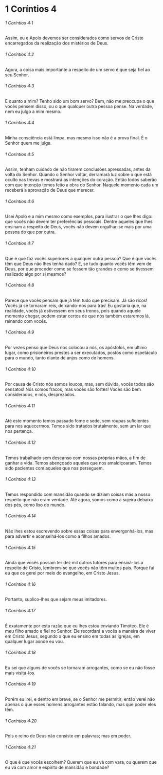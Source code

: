 # 1 Coríntios 4

###### 1 Coríntios 4:1

Assim, eu e Apolo devemos ser considerados como servos de Cristo encarregados da realização dos mistérios de Deus.

###### 1 Coríntios 4:2

Agora, a coisa mais importante a respeito de um servo é que seja fiel ao seu Senhor.

###### 1 Coríntios 4:3

E quanto a mim? Tenho sido um bom servo? Bem, não me preocupa o que vocês pensem disso, ou o que qualquer outra pessoa pense. Na verdade, nem eu julgo a mim mesmo.

###### 1 Coríntios 4:4

Minha consciência está limpa, mas mesmo isso não é a prova final. É o Senhor quem me julga.

###### 1 Coríntios 4:5

Assim, tenham cuidado de não tirarem conclusões apressadas, antes da volta do Senhor. Quando o Senhor voltar, derramará luz sobre o que está oculto nas trevas e mostrará as intenções do coração. Então todos saberão com que intenção temos feito a obra do Senhor. Naquele momento cada um receberá a aprovação de Deus que merecer.

###### 1 Coríntios 4:6

Usei Apolo e a mim mesmo como exemplos, para ilustrar o que lhes digo: que vocês não devem ter preferências pessoais. Dentre aqueles que lhes ensinam a respeito de Deus, vocês não devem orgulhar-se mais por uma pessoa do que por outra.

###### 1 Coríntios 4:7

Que é que faz vocês superiores a qualquer outra pessoa? Que é que vocês têm que Deus não lhes tenha dado? E, se tudo quanto vocês têm vem de Deus, por que proceder como se fossem tão grandes e como se tivessem realizado algo por si mesmos?

###### 1 Coríntios 4:8

Parece que vocês pensam que já têm tudo que precisam. Já são ricos! Vocês já se tornaram reis, deixando-nos para trás! Eu gostaria que, na realidade, vocês já estivessem em seus tronos, pois quando aquele momento chegar, podem estar certos de que nós também estaremos lá, reinando com vocês.

###### 1 Coríntios 4:9

Por vezes penso que Deus nos colocou a nós, os apóstolos, em último lugar, como prisioneiros prestes a ser executados, postos como espetáculo para o mundo, tanto diante de anjos como de homens.

###### 1 Coríntios 4:10

Por causa de Cristo nós somos loucos, mas, sem dúvida, vocês todos são sensatos! Nós somos fracos, mas vocês são fortes! Vocês são bem considerados, e nós, desprezados.

###### 1 Coríntios 4:11

Até este momento temos passado fome e sede, sem roupas suficientes para nos aquecermos. Temos sido tratados brutalmente, sem um lar que nos pertença.

###### 1 Coríntios 4:12

Temos trabalhado sem descanso com nossas próprias mãos, a fim de ganhar a vida. Temos abençoado aqueles que nos amaldiçoaram. Temos sido pacientes com aqueles que nos perseguem.

###### 1 Coríntios 4:13

Temos respondido com mansidão quando se diziam coisas más a nosso respeito que não eram verdade. Até agora, somos como a sujeira debaixo dos pés, como lixo do mundo.

###### 1 Coríntios 4:14

Não lhes estou escrevendo sobre essas coisas para envergonhá-los, mas para advertir e aconselhá-los como a filhos amados.

###### 1 Coríntios 4:15

Ainda que vocês possam ter dez mil outros tutores para ensiná-los a respeito de Cristo, lembrem-se que vocês não têm muitos pais. Porque fui eu que os gerei por meio do evangelho, em Cristo Jesus.

###### 1 Coríntios 4:16

Portanto, suplico-lhes que sejam meus imitadores.

###### 1 Coríntios 4:17

É exatamente por esta razão que eu lhes estou enviando Timóteo. Ele é meu filho amado e fiel no Senhor. Ele recordará a vocês a maneira de viver em Cristo Jesus, segundo o que eu ensino em todas as igrejas, em qualquer lugar aonde eu vou.

###### 1 Coríntios 4:18

Eu sei que alguns de vocês se tornaram arrogantes, como se eu não fosse mais visitá-los.

###### 1 Coríntios 4:19

Porém eu irei, e dentro em breve, se o Senhor me permitir; então verei não apenas o que esses homens arrogantes estão falando, mas que poder eles têm.

###### 1 Coríntios 4:20

Pois o reino de Deus não consiste em palavras; mas em poder.

###### 1 Coríntios 4:21

O que é que vocês escolhem? Querem que eu vá com vara, ou querem que eu vá com amor e espírito de mansidão e bondade?

